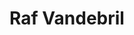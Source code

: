 ---
# Display name
title: Raf Vandebril

# Username (this should match the folder name)
authors:
- raf-vandebril

# Is this the primary user of the site?
superuser: false

# Link to personal page
social:
- icon: address-card
  icon_pack: fas
  link: 'https://people.cs.kuleuven.be/~raf.vandebril/' 
---